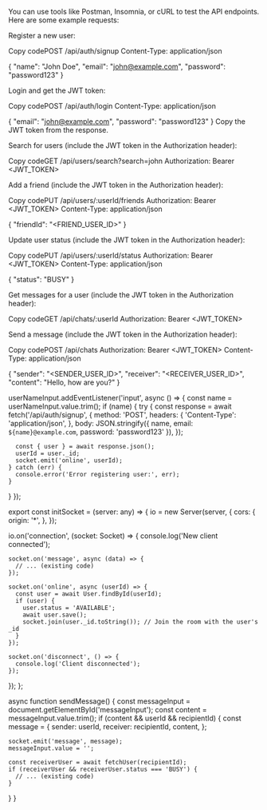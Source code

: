 You can use tools like Postman, Insomnia, or cURL to test the API endpoints. Here are some example requests:

Register a new user:

Copy codePOST /api/auth/signup
Content-Type: application/json

{
  "name": "John Doe",
  "email": "john@example.com",
  "password": "password123"
}

Login and get the JWT token:

Copy codePOST /api/auth/login
Content-Type: application/json

{
  "email": "john@example.com",
  "password": "password123"
}
Copy the JWT token from the response.

Search for users (include the JWT token in the Authorization header):

Copy codeGET /api/users/search?search=john
Authorization: Bearer <JWT_TOKEN>

Add a friend (include the JWT token in the Authorization header):

Copy codePUT /api/users/:userId/friends
Authorization: Bearer <JWT_TOKEN>
Content-Type: application/json

{
  "friendId": "<FRIEND_USER_ID>"
}

Update user status (include the JWT token in the Authorization header):

Copy codePUT /api/users/:userId/status
Authorization: Bearer <JWT_TOKEN>
Content-Type: application/json

{
  "status": "BUSY"
}

Get messages for a user (include the JWT token in the Authorization header):

Copy codeGET /api/chats/:userId
Authorization: Bearer <JWT_TOKEN>

Send a message (include the JWT token in the Authorization header):

Copy codePOST /api/chats
Authorization: Bearer <JWT_TOKEN>
Content-Type: application/json

{
  "sender": "<SENDER_USER_ID>",
  "receiver": "<RECEIVER_USER_ID>",
  "content": "Hello, how are you?"
}










userNameInput.addEventListener('input', async () => {
  const name = userNameInput.value.trim();
  if (name) {
    try {
      const response = await fetch('/api/auth/signup', {
        method: 'POST',
        headers: {
          'Content-Type': 'application/json',
        },
        body: JSON.stringify({ name, email: `${name}@example.com`, password: 'password123' }),
      });

      const { user } = await response.json();
      userId = user._id;
      socket.emit('online', userId);
    } catch (err) {
      console.error('Error registering user:', err);
    }
  }
});



export const initSocket = (server: any) => {
  io = new Server(server, {
    cors: {
      origin: '*',
    },
  });

  io.on('connection', (socket: Socket) => {
    console.log('New client connected');

    socket.on('message', async (data) => {
      // ... (existing code)
    });

    socket.on('online', async (userId) => {
      const user = await User.findById(userId);
      if (user) {
        user.status = 'AVAILABLE';
        await user.save();
        socket.join(user._id.toString()); // Join the room with the user's _id
      }
    });

    socket.on('disconnect', () => {
      console.log('Client disconnected');
    });
  });
};

async function sendMessage() {
  const messageInput = document.getElementById('messageInput');
  const content = messageInput.value.trim();
  if (content && userId && recipientId) {
    const message = {
      sender: userId,
      receiver: recipientId,
      content,
    };

    socket.emit('message', message);
    messageInput.value = '';

    const receiverUser = await fetchUser(recipientId);
    if (receiverUser && receiverUser.status === 'BUSY') {
      // ... (existing code)
    }
  }
}

